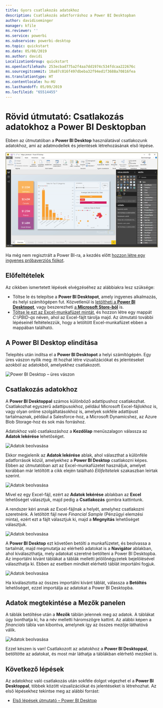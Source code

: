 ```yaml
---
title: Gyors csatlakozás adatokhoz
description: Csatlakozás adatforráshoz a Power BI Desktopban
author: davidiseminger
manager: kfile
ms.reviewer: ''
ms.service: powerbi
ms.subservice: powerbi-desktop
ms.topic: quickstart
ms.date: 05/08/2019
ms.author: davidi
LocalizationGroup: quickstart
ms.openlocfilehash: 253ecbad775a2f4aa7dd1974c534fdcaa222676c
ms.sourcegitcommit: 10a87c016f497dbeba32f94ed1f3688a70816fea
ms.translationtype: HT
ms.contentlocale: hu-HU
ms.lasthandoff: 05/09/2019
ms.locfileid: "65514455"
---
```

# <a name="quickstart-connect-to-data-in-power-bi-desktop"></a>Rövid útmutató: Csatlakozás adatokhoz a Power BI Desktopban

Ebben az útmutatóban a **Power BI Desktop** használatával csatlakozunk adatokhoz, ami az adatmodellek és jelentések létrehozásának első lépése.

![Power BI Desktop](media/desktop-what-is-desktop/what-is-desktop_01.png)

Ha még nem regisztrált a Power BI-ra, a kezdés előtt [hozzon létre egy ingyenes próbaverziós fiókot](https://app.powerbi.com/signupredirect?pbi_source=web).

## <a name="prerequisites"></a>Előfeltételek

Az cikkben ismertetett lépések elvégzéséhez az alábbiakra lesz szüksége:
* Töltse le és telepítse a **Power BI Desktopot**, amely ingyenes alkalmazás, és helyi számítógépen fut. Közvetlenül is [letöltheti a **Power BI Desktopot**](https://powerbi.microsoft.com/desktop), vagy beszerezheti [a **Microsoft Store-ból**](http://aka.ms/pbidesktopstore) is.
* [Töltse le ezt az Excel-munkafüzet mintát](http://go.microsoft.com/fwlink/?LinkID=521962), és hozzon létre egy mappát *C:\PBID-qs* néven, ahol az Excel-fájlt tárolja majd. Az útmutató további lépéseinél feltételezzük, hogy a letöltött Excel-munkafüzet ebben a mappában található.

## <a name="launch-power-bi-desktop"></a>A Power BI Desktop elindítása

Telepítés után indítsa el a **Power BI Desktopot** a helyi számítógépén. Egy üres vászon nyílik meg: itt hozhat létre vizualizációkat és jelentéseket azokból az adatokból, amelyekhez csatlakozott. 

![Power BI Desktop – üres vászon](media/desktop-quickstart-connect-to-data/qs-connect-data_01.png)

## <a name="connect-to-data"></a>Csatlakozás adatokhoz

A **Power BI Desktoppal** számos különböző adattípushoz csatlakozhat. Csatlakozhat egyszerű adattípusokhoz, például Microsoft Excel-fájlokhoz is, vagy olyan online szolgáltatásokhoz is, amelyek sokféle adattípust tartalmaznak, például a Salesforce-hoz, a Microsoft Dynamicshez, az Azure Blob Storage-hoz és sok más forráshoz.

Adatokhoz való csatlakozáshoz a **Kezdőlap** menüszalagon válassza az **Adatok lekérése** lehetőséget.

![Adatok beolvasása](media/desktop-quickstart-connect-to-data/qs-connect-data_02.png)

Ekkor megjelenik az **Adatok lekérése** ablak, ahol választhat a különféle adatforrások közül, amelyekhez a **Power BI Desktop** csatlakozni képes. Ebben az útmutatóban azt az Excel-munkafüzetet használjuk, amelyet korábban már letöltött a cikk elején található *Előfeltételek* szakaszban leírtak szerint.

![Adatok beolvasása](media/desktop-quickstart-connect-to-data/qs-connect-data_03.png)

Mivel ez egy Excel-fájl, ezért az **Adatok lekérése** ablakban az **Excel** lehetőséget választjuk, majd pedig a **Csatlakozás** gombra kattintunk.

A rendszer kéri annak az Excel-fájlnak a helyét, amelyhez csatlakozni szeretnénk. A letöltött fájl neve *Financial Sample* (Pénzügyi elemzési minta), ezért ezt a fájlt választjuk ki, majd a **Megnyitás** lehetőséget választjuk.

![Adatok beolvasása](media/desktop-quickstart-connect-to-data/qs-connect-data_04.png)

A **Power BI Desktop** ezt követően betölti a munkafüzetet, és beolvassa a tartalmát, majd megmutatja az elérhető adatokat is a **Navigátor** ablakban, ahol kiválaszthatja, mely adatokat szeretné betölteni a Power BI Desktopba. Az importálni kívánt táblákat a táblák melletti jelölőnégyzetek bejelölésével választhatja ki. Ebben az esetben mindkét elérhető táblát importálni fogjuk.

![Adatok beolvasása](media/desktop-quickstart-connect-to-data/qs-connect-data_05.png)

Ha kiválasztotta az összes importálni kívánt táblát, válassza a **Betöltés** lehetőséget, ezzel importálja az adatokat a Power BI Desktopba.

## <a name="view-data-in-the-fields-pane"></a>Adatok megtekintése a Mezők panelen

A táblák betöltése után a **Mezők** táblán jelennek meg az adatok. A táblákat úgy bonthatja ki, ha a név melletti háromszögre kattint. Az alábbi képen a *financials* tábla van kibontva, amelynek így az összes mezője láthatóvá válik. 

![Adatok beolvasása](media/desktop-quickstart-connect-to-data/qs-connect-data_06.png)

Ezzel készen is van! Csatlakozott az adatokhoz a **Power BI Desktoppal**, betöltötte az adatokat, és most már láthatja a táblákban elérhető mezőket is.

## <a name="next-steps"></a>Következő lépések

Az adatokhoz való csatlakozás után sokféle dolgot végezhet el a **Power BI Desktoppal**, többek között vizualizációkat és jelentéseket is létrehozhat. Az első lépésekhez tekintse meg az alábbi forrást:

* [Első lépések útmutató – Power BI Desktop](desktop-getting-started.md)
